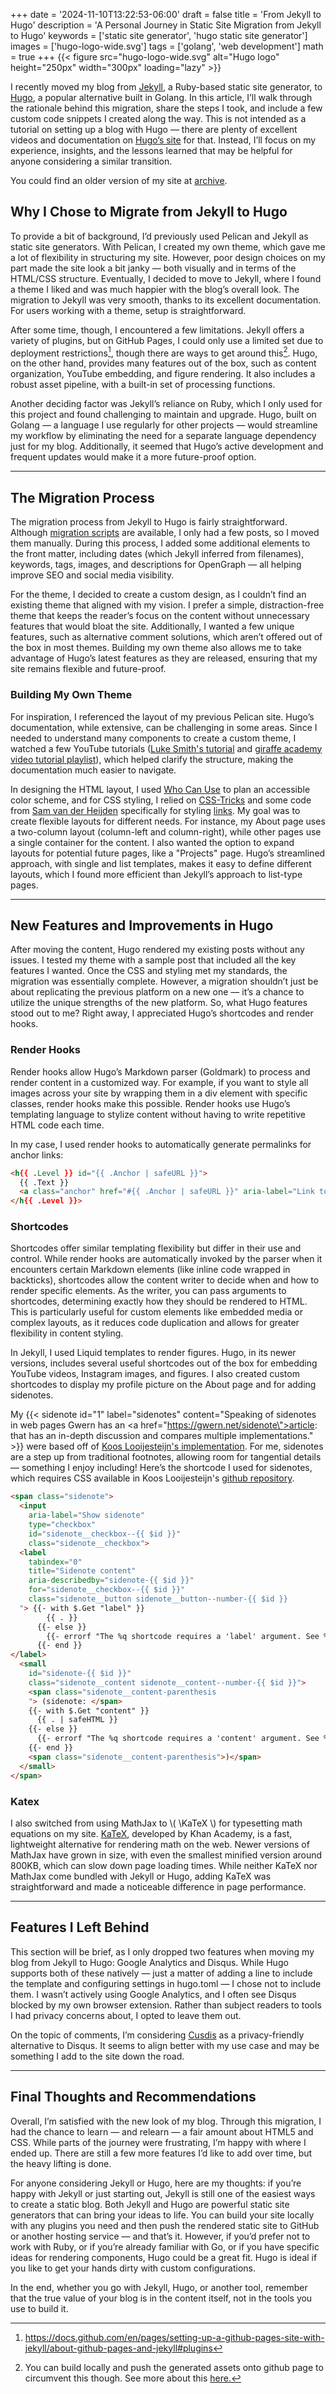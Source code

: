 +++
date = '2024-11-10T13:22:53-06:00'
draft = false
title = 'From Jekyll to Hugo'
description = 'A Personal Journey in Static Site Migration from Jekyll to Hugo'
keywords = ['static site generator', 'hugo static site generator']
images = ['hugo-logo-wide.svg']
tags = ['golang', 'web development']
math = true
+++
{{< figure src="hugo-logo-wide.svg" alt="Hugo logo" height="250px" width="300px" loading="lazy" >}}

I recently moved my blog from [Jekyll][jekyll], a Ruby-based static site generator, to [Hugo][hugo], a popular alternative built in Golang. In this article, I’ll walk through the rationale behind this migration, share the steps I took, and include a few custom code snippets I created along the way. This is not intended as a tutorial on setting up a blog with Hugo — there are plenty of excellent videos and documentation on [Hugo’s site][Hugo docs URL] for that. Instead, I’ll focus on my experience, insights, and the lessons learned that may be helpful for anyone considering a similar transition. 

You could find an older version of my site at [archive][archive].

<!--more-->

## Why I Chose to Migrate from Jekyll to Hugo
To provide a bit of background, I’d previously used Pelican and Jekyll as static site generators. With Pelican, I created my own theme, which gave me a lot of flexibility in structuring my site. However, poor design choices on my part made the site look a bit janky — both visually and in terms of the HTML/CSS structure. Eventually, I decided to move to Jekyll, where I found a theme I liked and was much happier with the blog’s overall look. The migration to Jekyll was very smooth, thanks to its excellent documentation. For users working with a theme, setup is straightforward.

After some time, though, I encountered a few limitations. Jekyll offers a variety of plugins, but on GitHub Pages, I could only use a limited set due to deployment restrictions[^1], though there are ways to get around this[^2]. Hugo, on the other hand, provides many features out of the box, such as content organization, YouTube embedding, and figure rendering. It also includes a robust asset pipeline, with a built-in set of processing functions.

Another deciding factor was Jekyll’s reliance on Ruby, which I only used for this project and found challenging to maintain and upgrade. Hugo, built on Golang — a language I use regularly for other projects — would streamline my workflow by eliminating the need for a separate language dependency just for my blog. Additionally, it seemed that Hugo’s active development and frequent updates would make it a more future-proof option.

---

## The Migration Process
The migration process from Jekyll to Hugo is fairly straightforward. Although [migration scripts][jekyll_migration] are available, I only had a few posts, so I moved them manually. During this process, I added some additional elements to the front matter, including dates (which Jekyll inferred from filenames), keywords, tags, images, and descriptions for OpenGraph — all helping improve SEO and social media visibility.

For the theme, I decided to create a custom design, as I couldn’t find an existing theme that aligned with my vision. I prefer a simple, distraction-free theme that keeps the reader’s focus on the content without unnecessary features that would bloat the site. Additionally, I wanted a few unique features, such as alternative comment solutions, which aren’t offered out of the box in most themes. Building my own theme also allows me to take advantage of Hugo’s latest features as they are released, ensuring that my site remains flexible and future-proof.

### Building My Own Theme
For inspiration, I referenced the layout of my previous Pelican site. Hugo’s documentation, while extensive, can be challenging in some areas. Since I needed to understand many components to create a custom theme, I watched a few YouTube tutorials ([Luke Smith's tutorial][luke_smith] and [giraffe academy video tutorial playlist][giraffe_academy]), which helped clarify the structure, making the documentation much easier to navigate.

In designing the HTML layout, I used [Who Can Use][whocanuse] to plan an accessible color scheme, and for CSS styling, I relied on [CSS-Tricks][css_tricks] and some code from [Sam van der Heijden][samvdh] specifically for styling [links][samvdh_codepen]. My goal was to create flexible layouts for different needs. For instance, my About page uses a two-column layout (column-left and column-right), while other pages use a single container for the content. I also wanted the option to expand layouts for potential future pages, like a "Projects" page. Hugo’s streamlined approach, with single and list templates, makes it easy to define different layouts, which I found more efficient than Jekyll’s approach to list-type pages.

---

## New Features and Improvements in Hugo
After moving the content, Hugo rendered my existing posts without any issues. I tested my theme with a sample post that included all the key features I wanted. Once the CSS and styling met my standards, the migration was essentially complete. However, a migration shouldn’t just be about replicating the previous platform on a new one — it’s a chance to utilize the unique strengths of the new platform. So, what Hugo features stood out to me? Right away, I appreciated Hugo’s shortcodes and render hooks.

### Render Hooks
Render hooks allow Hugo’s Markdown parser (Goldmark) to process and render content in a customized way. For example, if you want to style all images across your site by wrapping them in a div element with specific classes, render hooks make this possible. Render hooks use Hugo’s templating language to stylize content without having to write repetitive HTML code each time.

In my case, I used render hooks to automatically generate permalinks for anchor links:
```html
<h{{ .Level }} id="{{ .Anchor | safeURL }}">
  {{ .Text }}
  <a class="anchor" href="#{{ .Anchor | safeURL }}" aria-label="Link to section - {{ .Text }}">#</a>
</h{{ .Level }}>
```

### Shortcodes
Shortcodes offer similar templating flexibility but differ in their use and control. While render hooks are automatically invoked by the parser when it encounters certain Markdown elements (like inline code wrapped in backticks), shortcodes allow the content writer to decide when and how to render specific elements. As the writer, you can pass arguments to shortcodes, determining exactly how they should be rendered to HTML. This is particularly useful for custom elements like embedded media or complex layouts, as it reduces code duplication and allows for greater flexibility in content styling.

In Jekyll, I used Liquid templates to render figures. Hugo, in its newer versions, includes several useful shortcodes out of the box for embedding YouTube videos, Instagram images, and figures. I also created custom shortcodes to display my profile picture on the About page and for adding sidenotes.

My {{< sidenote id="1" label="sidenotes" content="Speaking of sidenotes in web pages Gwern has an <a href=\"https://gwern.net/sidenote\">article</a>:  that has an in-depth discussion and compares multiple implementations." >}} were based off of [Koos Looijesteijn's implementation][kooslooijesteijn]. For me, sidenotes are a step up from traditional footnotes, allowing room for tangential details — something I enjoy including! Here’s the shortcode I used for sidenotes, which requires CSS available in Koos Looijesteijn's [github repository][sidenotes_repo].

```html
<span class="sidenote">
  <input
    aria-label="Show sidenote"
    type="checkbox"
    id="sidenote__checkbox--{{ $id }}"
    class="sidenote__checkbox">
  <label
    tabindex="0"
    title="Sidenote content"
    aria-describedby="sidenote-{{ $id }}"
    for="sidenote__checkbox--{{ $id }}"
    class="sidenote__button sidenote__button--number-{{ $id }}
  "> {{- with $.Get "label" }}
        {{ . }}
      {{- else }}
        {{- errorf "The %q shortcode requires a 'label' argument. See %s" .Name .Position }}
      {{- end }}
</label>
  <small
    id="sidenote-{{ $id }}"
    class="sidenote__content sidenote__content--number-{{ $id }}">
    <span class="sidenote__content-parenthesis
    "> (sidenote: </span>
    {{- with $.Get "content" }}
      {{ . | safeHTML }}
    {{- else }}
      {{- errorf "The %q shortcode requires a 'content' argument. See %s" .Name .Position }}
    {{- end }}
    <span class="sidenote__content-parenthesis">)</span>
  </small>
</span>
```

### Katex
I also switched from using MathJax to \\( \KaTeX \\) for typesetting math equations on my site. [KaTeX][katex], developed by Khan Academy, is a fast, lightweight alternative for rendering math on the web. Newer versions of MathJax have grown in size, with even the smallest minified version around 800KB, which can slow down page loading times. While neither KaTeX nor MathJax come bundled with Jekyll or Hugo, adding KaTeX was straightforward and made a noticeable difference in page performance.

---

## Features I Left Behind
This section will be brief, as I only dropped two features when moving my blog from Jekyll to Hugo: Google Analytics and Disqus. While Hugo supports both of these natively — just a matter of adding a line to include the template and configuring settings in hugo.toml — I chose not to include them. I wasn’t actively using Google Analytics, and I often see Disqus blocked by my own browser extension. Rather than subject readers to tools I had privacy concerns about, I opted to leave them out.

On the topic of comments, I’m considering [Cusdis][cusdis] as a privacy-friendly alternative to Disqus. It seems to align better with my use case and may be something I add to the site down the road.

---

## Final Thoughts and Recommendations
Overall, I’m satisfied with the new look of my blog. Through this migration, I had the chance to learn — and relearn — a fair amount about HTML5 and CSS. While parts of the journey were frustrating, I’m happy with where I ended up. There are still a few more features I’d like to add over time, but the heavy lifting is done.

For anyone considering Jekyll or Hugo, here are my thoughts: if you’re happy with Jekyll or just starting out, Jekyll is still one of the easiest ways to create a static blog. Both Jekyll and Hugo are powerful static site generators that can bring your ideas to life. You can build your site locally with any plugins you need and then push the rendered static site to GitHub or another hosting service — and that’s it. However, if you’d prefer not to work with Ruby, or if you’re already familiar with Go, or if you have specific ideas for rendering components, Hugo could be a great fit. Hugo is ideal if you like to get your hands dirty with custom configurations.

In the end, whether you go with Jekyll, Hugo, or another tool, remember that the true value of your blog is in the content itself, not in the tools you use to build it.

[^1]: https://docs.github.com/en/pages/setting-up-a-github-pages-site-with-jekyll/about-github-pages-and-jekyll#plugins
[^2]: You can build locally and push the generated assets onto github page to circumvent this though. See more about this [here.](https://docs.github.com/en/pages/setting-up-a-github-pages-site-with-jekyll/about-github-pages-and-jekyll#building-your-site-locally)

[jekyll]: https://jekyllrb.com/
[hugo]: https://gohugo.io/
[archive]: https://web.archive.org/web/20200917235453/https://krispingal.github.io/
[Hugo docs URL]: https://gohugo.io/documentation/
[jekyll_migration]: https://gohugo.io/tools/migrations/#jekyll
[whocanuse]: https://www.whocanuse.com
[css_tricks]: https://css-tricks.com
[samvdh]: https://samvdh.nl/
[kooslooijesteijn]: https://www.kooslooijesteijn.net/blog/sidenotes-without-js
[sidenotes_repo]: https://github.com/kslstn/sidenotes
[cusdis]: https://cusdis.com/
[giraffe_academy]: https://www.youtube.com/playlist?list=PLLAZ4kZ9dFpOnyRlyS-liKL5ReHDcj4G3
[luke_smith]: https://www.youtube.com/watch?v=ZFL09qhKi5I
[katex]: https://katex.org
[samvdh_codepen]: https://codepen.io/samvdh/pen/MmZzyR
